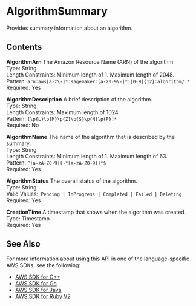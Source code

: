 # AlgorithmSummary<a name="API_AlgorithmSummary"></a>

Provides summary information about an algorithm\.

## Contents<a name="API_AlgorithmSummary_Contents"></a>

 **AlgorithmArn**   <a name="SageMaker-Type-AlgorithmSummary-AlgorithmArn"></a>
The Amazon Resource Name \(ARN\) of the algorithm\.  
Type: String  
Length Constraints: Minimum length of 1\. Maximum length of 2048\.  
Pattern: `arn:aws[a-z\-]*:sagemaker:[a-z0-9\-]*:[0-9]{12}:algorithm/.*`   
Required: Yes

 **AlgorithmDescription**   <a name="SageMaker-Type-AlgorithmSummary-AlgorithmDescription"></a>
A brief description of the algorithm\.  
Type: String  
Length Constraints: Maximum length of 1024\.  
Pattern: `[\p{L}\p{M}\p{Z}\p{S}\p{N}\p{P}]*`   
Required: No

 **AlgorithmName**   <a name="SageMaker-Type-AlgorithmSummary-AlgorithmName"></a>
The name of the algorithm that is described by the summary\.  
Type: String  
Length Constraints: Minimum length of 1\. Maximum length of 63\.  
Pattern: `^[a-zA-Z0-9](-*[a-zA-Z0-9])*$`   
Required: Yes

 **AlgorithmStatus**   <a name="SageMaker-Type-AlgorithmSummary-AlgorithmStatus"></a>
The overall status of the algorithm\.  
Type: String  
Valid Values:` Pending | InProgress | Completed | Failed | Deleting`   
Required: Yes

 **CreationTime**   <a name="SageMaker-Type-AlgorithmSummary-CreationTime"></a>
A timestamp that shows when the algorithm was created\.  
Type: Timestamp  
Required: Yes

## See Also<a name="API_AlgorithmSummary_SeeAlso"></a>

For more information about using this API in one of the language\-specific AWS SDKs, see the following:
+  [AWS SDK for C\+\+](https://docs.aws.amazon.com/goto/SdkForCpp/sagemaker-2017-07-24/AlgorithmSummary) 
+  [AWS SDK for Go](https://docs.aws.amazon.com/goto/SdkForGoV1/sagemaker-2017-07-24/AlgorithmSummary) 
+  [AWS SDK for Java](https://docs.aws.amazon.com/goto/SdkForJava/sagemaker-2017-07-24/AlgorithmSummary) 
+  [AWS SDK for Ruby V2](https://docs.aws.amazon.com/goto/SdkForRubyV2/sagemaker-2017-07-24/AlgorithmSummary) 